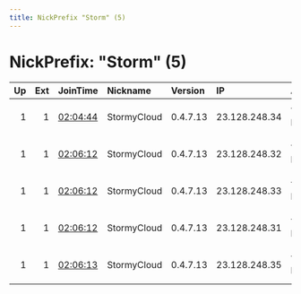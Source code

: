 ```yaml
---
title: NickPrefix "Storm" (5)
---
```


# NickPrefix: "Storm" (5)

|   Up |   Ext | JoinTime                                                                                              | Nickname    | Version   | IP            | AS          | CC   |   ORp |   Dirp | OS    | Contact                            |   eFamMembers |
|-----:|------:|:------------------------------------------------------------------------------------------------------|:------------|:----------|:--------------|:------------|:-----|------:|-------:|:------|:-----------------------------------|--------------:|
|    1 |     1 | [02:04:44](https://nusenu.github.io/OrNetStats/w/relay/C0BE5D0E3F63E05540CB394DDECF8146B186E47D.html) | StormyCloud | 0.4.7.13  | 23.128.248.34 | THIN-NOLOGY | us   |   443 |      0 | Linux | ContactInfo email:abuse stormyclou |            26 |
|    1 |     1 | [02:06:12](https://nusenu.github.io/OrNetStats/w/relay/8B5AFC57F779B5516B57950EEED53C70F6AA2EE0.html) | StormyCloud | 0.4.7.13  | 23.128.248.32 | THIN-NOLOGY | us   |   443 |      0 | Linux | ContactInfo email:abuse stormyclou |            26 |
|    1 |     1 | [02:06:12](https://nusenu.github.io/OrNetStats/w/relay/9118291155342448C52A76A033426ABC4B46E1C6.html) | StormyCloud | 0.4.7.13  | 23.128.248.33 | THIN-NOLOGY | us   |   443 |      0 | Linux | ContactInfo email:abuse stormyclou |            26 |
|    1 |     1 | [02:06:12](https://nusenu.github.io/OrNetStats/w/relay/CF74107E093884687E68868B62D8476A2961898F.html) | StormyCloud | 0.4.7.13  | 23.128.248.31 | THIN-NOLOGY | us   |   443 |      0 | Linux | ContactInfo email:abuse stormyclou |            26 |
|    1 |     1 | [02:06:13](https://nusenu.github.io/OrNetStats/w/relay/61DCA7E9233C6FF51B3F2BDB0BCF8730558B8367.html) | StormyCloud | 0.4.7.13  | 23.128.248.35 | THIN-NOLOGY | us   |   443 |      0 | Linux | ContactInfo email:abuse stormyclou |            26 |
